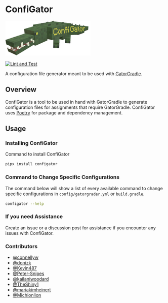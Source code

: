 # ConfiGator

![Mr.ConfiGator himself](img/icon.png)

[![Lint and Test](https://github.com/cmpsc-481-s22-m1/ConfiGator/actions/workflows/main.yml/badge.svg?branch=release%2F0.1.0)](https://github.com/cmpsc-481-s22-m1/ConfiGator/actions/workflows/main.yml)

A configuration file generator meant to be used with [GatorGradle](https://github.com/GatorEducator/gatorgradle).

## Overview

ConfiGator is a tool to be used in hand with GatorGradle to generate configuration
files for assignments that require GatorGradle. ConfiGator uses
[Poetry](https://python-poetry.org/) for package and dependency management.

## Usage

### Installing ConfiGator

Command to install ConfiGator

```bash
pipx install configator
```

### Command to Change Specific Configurations

The command below will show a list of every available command to change
specific configurations in `config/gatorgrader.yml` or `build.gradle`.

```bash
configator --help
```

### If you need Assistance

Create an issue or a discussion post for assistance if you encounter any issues
with ConfiGator.

### Contributors

- [@connellyw](https://github.com/connellyw)
- [@donizk](https://github.com/donizk)
- [@Kevin487](https://github.com/Kevin487)
- [@Peter-Snipes](https://github.com/Peter-Snipes)
- [@kailaniwoodard](https://github.com/kailaniwoodard)
- [@TheShiny1](https://github.com/TheShiny1)
- [@mariakimheinert](https://github.com/mariakimheinert)
- [@Michionlion](https://github.com/Michionlion)
